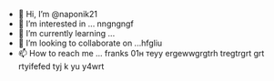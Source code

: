 - 👋 Hi, I’m @naponik21
- 👀 I’m interested in ... nngngngf 
- 🌱 I’m currently learning ...
- 💞️ I’m looking to collaborate on ...hfgliu 
- 📫 How to reach me ... franks 01н теуy  ergewwgrgtrh tregtrgrt
grt rtyifefed tyj k yu y4wrt
<!---jfg
naponik21/naponik21 is a ✨ special ✨ repository because its `README.md` (this file) appears on your GitHub profile.
You can click the Preview link to take a look at your changes.
--->
